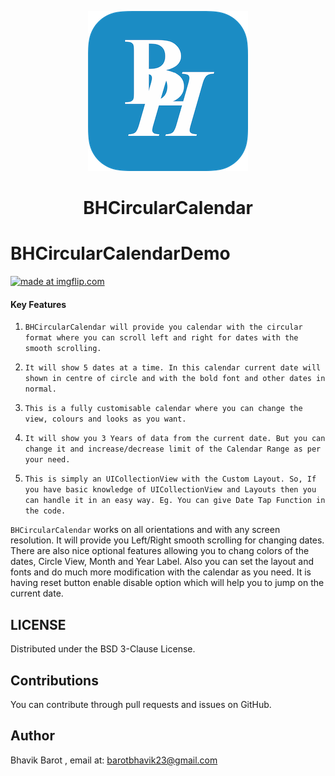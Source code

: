<p align="center">
  <img src="https://github.com/BhavikBarot/BHTextFieldManager/blob/master/res/BHTextFieldManagerIcon.png" alt="Icon"/>
</p>
<H1 align="center">BHCircularCalendar</H1>

BHCircularCalendarDemo
==========================

<a href="https://imgflip.com/gif/2u4rjj"><img src="https://i.imgflip.com/2u4rjj.gif" title="made at imgflip.com"/></a>




#### Key Features

1) `BHCircularCalendar will provide you calendar with the circular format where you can scroll left and right for dates with the smooth scrolling.`

2) `It will show 5 dates at a time. In this calendar current date will shown in centre of circle and with the bold font and other dates in normal.`

3) `This is a fully customisable calendar where you can change the view, colours and looks as you want.`

4) `It will show you 3 Years of data from the current date. But you can change it and increase/decrease limit of the Calendar Range as per your need.`

5) `This is simply an UICollectionView with the Custom Layout. So, If you have basic knowledge of UICollectionView and Layouts then you can handle it in an easy way. Eg. You can give Date Tap Function in the code.`



`BHCircularCalendar` works on all orientations and with any screen resolution. It will provide you Left/Right smooth scrolling for changing dates. There are also nice optional features allowing you to chang colors of the dates, Circle View, Month and Year Label. Also you can set the layout and fonts and do much more modification with the calendar as you need. It is having reset button enable disable option which will help you to jump on the current date.


LICENSE
---
Distributed under the BSD 3-Clause License.

Contributions
---
You can contribute through pull requests and issues on GitHub.

Author
---
Bhavik Barot , email at: barotbhavik23@gmail.com
